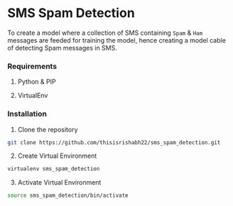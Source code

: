 # SMS Spam Detection
To create a model where a collection of SMS containing `Spam` & `Ham` messages are feeded for training the model, hence creating a model cable of detecting Spam messages in SMS.


### Requirements

1. Python & PIP

2. VirtualEnv

### Installation

1. Clone the repository
```sh
git clone https://github.com/thisisrishabh22/sms_spam_detection.git
```

2. Create Virtual Environment
```sh
virtualenv sms_spam_detection
```

3. Activate Virtual Environment
```sh
source sms_spam_detection/bin/activate
```
